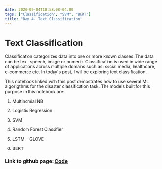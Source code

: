 ```yaml
---
date: 2020-09-04T10:58:08-04:00
tags: ["Classification", "SVM", "BERT"]
title: "Day 4- Text Classification"
---
```



# Text Classification

Classification categorizes data into one or more known classes. The data can be text, speech, image or numeric. Classification is used in wide range of applications across multiple domains such as: social media, healthcare, e-commerce etc. In today's post, I will be exploring text classification.

This notebook linked with this post demostrates how to use several ML algorigthms for the disaster classification task. The models built for this purpose in this notebook are:

1) Multinomial NB

2) Logistic Regression

3) SVM

4) Random Forest Classifier

5) LSTM + GLOVE

6) BERT

### Link to github page: [Code](https://github.com/shikshya1/30_days_of_ml/tree/main/Day-4%20(Text%20Classification))
